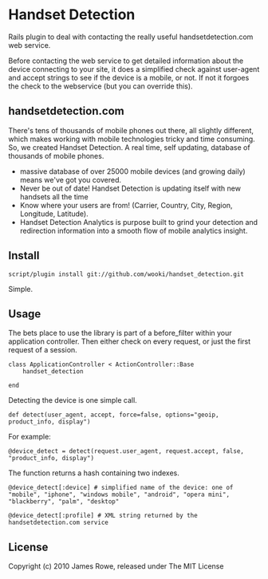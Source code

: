 # Handset Detection

Rails plugin to deal with contacting the really useful handsetdetection.com web service.

Before contacting the web service to get detailed information about the device connecting to your site, it
does a simplified check against user-agent and accept strings to see if the device is a mobile, or not.  If not
it forgoes the check to the webservice (but you can override this).

## handsetdetection.com

There's tens of thousands of mobile phones out there, all slightly different, which makes working with mobile technologies tricky and time consuming. So, we created Handset Detection. A real time, self updating, database of thousands of mobile phones.

* massive database of over 25000 mobile devices (and growing daily) means we've got you covered. 
* Never be out of date! Handset Detection is updating itself with new handsets all the time
* Know where your users are from! (Carrier, Country, City, Region, Longitude, Latitude). 
* Handset Detection Analytics is purpose built to grind your detection and redirection information into a smooth flow of mobile analytics insight. 

## Install

	script/plugin install git://github.com/wooki/handset_detection.git

Simple.

## Usage

The bets place to use the library is part of a before_filter within your application controller. Then either check on every request, or just the first request of a session.

	class ApplicationController < ActionController::Base
		handset_detection

	end

Detecting the device is one simple call.

	def detect(user_agent, accept, force=false, options="geoip, product_info, display")

For example:
	
	@device_detect = detect(request.user_agent, request.accept, false, "product_info, display")

The function returns a hash containing two indexes.
	
	@device_detect[:device] # simplified name of the device: one of "mobile", "iphone", "windows mobile", "android", "opera mini", "blackberry", "palm", "desktop"
	
	@device_detect[:profile] # XML string returned by the handsetdetection.com service

## License

Copyright (c) 2010 James Rowe, released under The MIT License


		